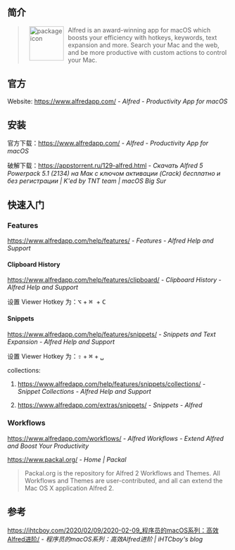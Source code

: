 ## 简介

> <img src="https://www.alfredapp.com/media/logo4@2x.png" alt="package icon" align="left" width="78" hspace="10" vspace="0"> Alfred is an award-winning app for macOS which boosts your efficiency with hotkeys, keywords, text expansion and more. Search your Mac and the web, and be more productive with custom actions to control your Mac.

## 官方

Website: https://www.alfredapp.com/ - *Alfred - Productivity App for macOS*

## 安装

官方下载：https://www.alfredapp.com/ - *Alfred - Productivity App for macOS*

破解下载：https://appstorrent.ru/129-alfred.html - *Скачать Alfred 5 Powerpack 5.1 (2134) на Мак с ключом активации (Crack) бесплатно и без регистрации | K'ed by TNT team | macOS Big Sur*

## 快速入门

### Features

https://www.alfredapp.com/help/features/ - *Features - Alfred Help and Support*

#### Clipboard History

https://www.alfredapp.com/help/features/clipboard/ - *Clipboard History - Alfred Help and Support*

设置 Viewer Hotkey 为：<kbd>⌥</kbd> + <kbd>⌘ </kbd> + <kbd>C</kbd>

#### Snippets

https://www.alfredapp.com/help/features/snippets/ - *Snippets and Text Expansion - Alfred Help and Support*

设置 Viewer Hotkey 为：<kbd>⇧</kbd> + <kbd>⌘</kbd> + <kbd>␣</kbd>

collections:

1. https://www.alfredapp.com/help/features/snippets/collections/ - *Snippet Collections - Alfred Help and Support*

2. https://www.alfredapp.com/extras/snippets/ - *Snippets - Alfred*

### Workflows

https://www.alfredapp.com/workflows/ - *Alfred Workflows - Extend Alfred and Boost Your Productivity*

https://www.packal.org/ - *Home | Packal*

> Packal.org is the repository for Alfred 2 Workflows and Themes. All Workflows and Themes are user-contributed, and all can extend the Mac OS X application Alfred 2.

## 参考

https://ihtcboy.com/2020/02/09/2020-02-09_程序员的macOS系列：高效Alfred进阶/ - *程序员的macOS系列：高效Alfred进阶 | iHTCboy's blog*

